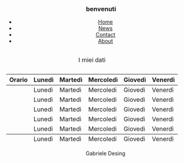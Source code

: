 <!DOCTYPE html>
<head>
    <title>Retro Condo</title>
    <link href="https://fonts.googleapis.com/css?family=Ubuntu" rel="stylesheet">
    <link href="/css/style.css" rel="stylesheet" type="text/css">
</head>
<body>
<header>
<div style="max-width:1000px;margin:0 auto;">
<h3 class="titolo">benvenuti </h3>
  <ul>
  <li><a href="#home">Home</a></li>
  <li><a href="#news">News</a></li>
  <li><a href="#contact">Contact</a></li>
  <li><a href="#about">About</a></li>
</ul>
    <table>
<caption>
<p>I miei dati</p>
</caption>
<thead>
<tr><th>Orario</th><th>Lunedì</th><th>Martedì</th><th>Mercoledì</th><th>Giovedì</th><th>Venerdì</th></tr>
</thead>
<tfoot>
<tr><td>        </td><td>Lunedì</td><td>Martedì</td><td>Mercoledi</td><td>Giovedì</td><td>Venerdì</td></tr>
</tfoot>
<tbody>
<tr><td>        </td><td>Lunedì</td><td>Martedì</td><td>Mercoledi</td><td>Giovedì</td><td>Venerdì</td></tr>
<tr><td>        </td><td>Lunedì</td><td>Martedì</td><td>Mercoledi</td><td>Giovedì</td><td>Venerdì</td></tr>
<tr><td>        </td><td>Lunedì</td><td>Martedì</td><td>Mercoledi</td><td>Giovedì</td><td>Venerdì</td></tr>
<tr><td>        </td><td>Lunedì</td><td>Martedì</td><td>Mercoledi</td><td>Giovedì</td><td>Venerdì</td></tr>
<tr><td>        </td><td>Lunedì</td><td>Martedì</td><td>Mercoledi</td><td>Giovedì</td><td>Venerdì</td></tr>
</tbody>
</table>
<ul class= "a">

<div id="myDiv">
Gabriele Desing
</div>

</div>
</header>
</body>
